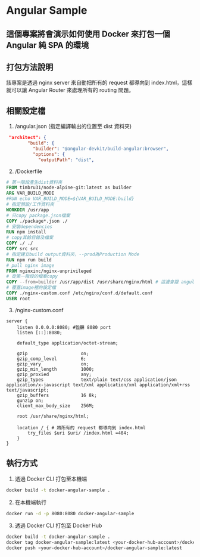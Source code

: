 # Angular Sample

## 這個專案將會演示如何使用 Docker 來打包一個 Angular 純 SPA 的環境

## 打包方法說明

該專案是透過 nginx server 來自動把所有的 request 都導向到 index.html，這樣就可以讓 Angular Router 來處理所有的 routing 問題。

## 相關設定檔

1. /angular.json (指定編譯輸出的位置至 dist 資料夾)
```json
 "architect": {
        "build": {
          "builder": "@angular-devkit/build-angular:browser",
          "options": {
            "outputPath": "dist",
```
2. /Dockerfile
```dockerfile
# 第一階段產生dist資料夾
FROM timbru31/node-alpine-git:latest as builder
ARG VAR_BUILD_MODE
#RUN echo VAR_BUILD_MODE=${VAR_BUILD_MODE:build}
# 指定預設/工作資料夾
WORKDIR /usr/app
# 只copy package.json檔案
COPY ./package*.json ./
# 安裝dependencies
RUN npm install
# copy其餘目錄及檔案
COPY ./ ./
COPY src src
# 指定建立build output資料夾，--prod為Production Mode
RUN npm run build
# pull nginx image
FROM nginxinc/nginx-unprivileged
# 從第一階段的檔案copy
COPY --from=builder /usr/app/dist /usr/share/nginx/html # 這邊會跟 angular.json 切齊
# 覆蓋image裡的設定檔
COPY ./nginx-custom.conf /etc/nginx/conf.d/default.conf
USER root


```
3. /nginx-custom.conf
```nginx
server {
    listen 0.0.0.0:8080; #監聽 8080 port
    listen [::]:8080;

    default_type application/octet-stream;

    gzip                    on;
    gzip_comp_level         6;
    gzip_vary               on;
    gzip_min_length         1000;
    gzip_proxied            any;
    gzip_types              text/plain text/css application/json application/x-javascript text/xml application/xml application/xml+rss text/javascript;
    gzip_buffers            16 8k;
    gunzip on;
    client_max_body_size    256M;

    root /usr/share/nginx/html;

    location / { # 將所有的 request 都導向到 index.html
        try_files $uri $uri/ /index.html =404;
    }
}
```

## 執行方式


1. 透過 Docker CLI 打包至本機端
```bash
docker build -t docker-angular-sample . 
```
2. 在本機端執行
```bash
docker run -d -p 8080:8080 docker-angular-sample
```
3. 透過 Docker CLI 打包至 Docker Hub
```bash
docker build -t docker-angular-sample .
docker tag docker-angular-sample:latest <your-docker-hub-account>/docker-angular-sample:latest
docker push <your-docker-hub-account>/docker-angular-sample:latest
```
